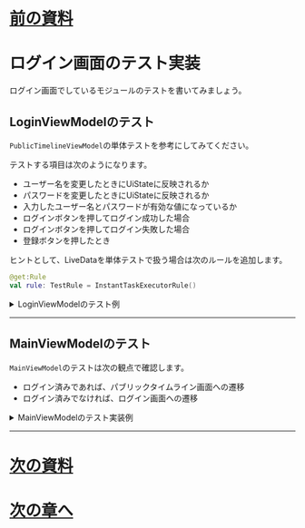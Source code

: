 # [前の資料](./4_DI実装.md)
# ログイン画面のテスト実装
ログイン画面でしているモジュールのテストを書いてみましょう。  

## LoginViewModelのテスト
`PublicTimelineViewModel`の単体テストを参考にしてみてください。  

テストする項目は次のようになります。  
- ユーザー名を変更したときにUiStateに反映されるか
- パスワードを変更したときにUiStateに反映されるか
- 入力したユーザー名とパスワードが有効な値になっているか
- ログインボタンを押してログイン成功した場合
- ログインボタンを押してログイン失敗した場合
- 登録ボタンを押したとき

ヒントとして、LiveDataを単体テストで扱う場合は次のルールを追加します。  

```Kotlin
@get:Rule
val rule: TestRule = InstantTaskExecutorRule()
```

<details>
<summary>LoginViewModelのテスト例</summary>

```Kotlin
class LoginViewModelSpec {
  private val loginUseCase = mockk<LoginUseCase>()
  private val subject = LoginViewModel(loginUseCase)

  @get:Rule
  val mainDispatcherRule = MainDispatcherRule()

  @get:Rule
  val rule: TestRule = InstantTaskExecutorRule()

  @Test
  fun changeUsername() = runTest {
    val newUsername = "newUsername"

    subject.onChangedUsername(newUsername)

    assertThat(subject.uiState.value.loginBindingModel.username).isEqualTo(newUsername)
    assertThat(subject.uiState.value.validUsername).isTrue()
  }

  @Test
  fun changePasswordValid() = runTest {
    val newPassword = "newPassword1$"

    subject.onChangedPassword(newPassword)

    assertThat(subject.uiState.value.loginBindingModel.password).isEqualTo(newPassword)
    assertThat(subject.uiState.value.validPassword).isTrue()
  }

  @Test
  fun changePasswordInvalid() = runTest {
    val newPassword = "newPassword"

    subject.onChangedPassword(newPassword)

    assertThat(subject.uiState.value.loginBindingModel.password).isEqualTo(newPassword)
    assertThat(subject.uiState.value.validPassword).isFalse()
  }

  @Test
  fun clickLoginAndNavigatePublicTimeline() = runTest {
    val username = "username"
    val password = "Password1$"

    subject.onChangedUsername(username)
    subject.onChangedPassword(password)

    coEvery {
      loginUseCase.execute(any(), any())
    } returns LoginUseCaseResult.Success

    subject.onClickLogin()

    coVerify {
      loginUseCase.execute(Username(username), Password(password))
    }

    assertThat(subject.navigateToPublicTimeline.value).isNotNull()
    assertThat(subject.navigateToRegister.value).isNull()
  }

  @Test
  fun clickLoginAndFailure() = runTest {
    val username = "username"
    val password = "Password1$"

    subject.onChangedUsername(username)
    subject.onChangedPassword(password)

    coEvery {
      loginUseCase.execute(any(), any())
    } returns LoginUseCaseResult.Failure.OtherError(Exception())

    subject.onClickLogin()

    coVerify {
      loginUseCase.execute(Username(username), Password(password))
    }

    assertThat(subject.navigateToPublicTimeline.value).isNull()
    assertThat(subject.navigateToRegister.value).isNull()
  }

  @Test
  fun clickRegisterAndNavigate() = runTest {
    subject.onClickRegister()

    assertThat(subject.navigateToRegister.value).isNotNull()
    assertThat(subject.navigateToPublicTimeline.value).isNull()
  }
}
```

</details>

---

## MainViewModelのテスト
`MainViewModel`のテストは次の観点で確認します。  

- ログイン済みであれば、パブリックタイムライン画面への遷移
- ログイン済みでなければ、ログイン画面への遷移

<details>
<summary>MainViewModelのテスト実装例</summary>

```Kotlin
class MainViewModelSpec {
  private val checkLoginService = mockk<CheckLoginService>()
  private val subject = MainViewModel(checkLoginService)

  @get:Rule
  val mainDispatcherRule = MainDispatcherRule()

  @get:Rule
  val rule: TestRule = InstantTaskExecutorRule()

  @Test
  fun navigateToPublicTimelineWhenLoggedIn() = runTest {
    coEvery {
      checkLoginService.execute()
    } returns true

    subject.onCreate()

    assertThat(subject.startDestination.value).isInstanceOf(PublicTimelineDestination::class.java)
  }

  @Test
  fun navigateToLoginWhenNotLoggedIn() = runTest {
    coEvery {
      checkLoginService.execute()
    } returns false

    subject.onCreate()

    assertThat(subject.startDestination.value).isInstanceOf(LoginDestination::class.java)
  }
}
```

</details>

---

# [次の資料](./4_DI実装.md)
# [次の章へ](../4.ツイート/1_ツイート機能概要.md)
